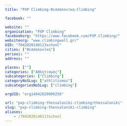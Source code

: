 ```yaml
---
title: "PXP Climbing-Θεσσαλονίκη-Climbing"

facebook: ""

website: ""
organisation: "PXP Climbing"
facebookorg: "https://www.facebook.com/PXP.Climbing/"
websiteorg: "www.climbingwall.gr/"
UID: "7042020140113school"
cities: ["Θεσσαλονίκη"]
perioxi: ""
address: ""

places: [""]
categories: ["Αθλητισμός"]
subcategories: ["Climbing"]
categoryNoSLug: ["athlitismos"]
subcategoriesNoSLug: ["climbing"]

orgUID: "org14042020000258"

url: "pxp-climbing-thessaloniki-climbing/thessaloniki"
slug: "pxp-climbing-thessaloniki-climbing"
aliases:
    - /7042020140113school
---
```






